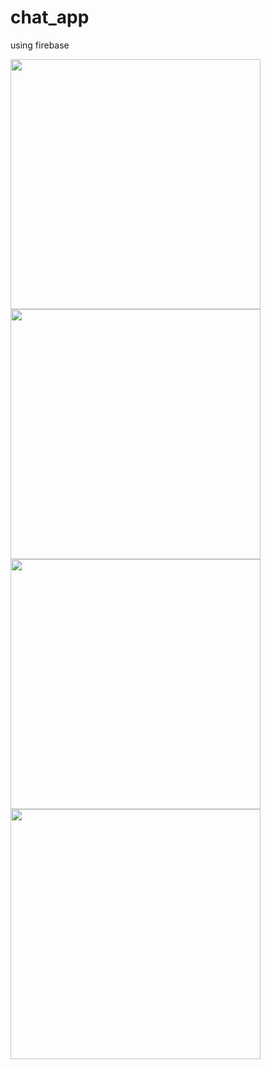 # chat_app
using firebase



<img src="https://firebasestorage.googleapis.com/v0/b/chat-44e60.appspot.com/o/118311722_2704662799821972_4349766360064275701_o.jpg?alt=media&token=6dcd6352-8cd3-4e54-bd5c-09fcfe541a66" width="400" >

<img src="https://firebasestorage.googleapis.com/v0/b/chat-44e60.appspot.com/o/118290841_2704662746488644_7058476004488389443_o.jpg?alt=media&token=ee4115cf-b510-447b-84b5-8b12b04bb585" width="400" >

<img src="https://firebasestorage.googleapis.com/v0/b/chat-44e60.appspot.com/o/118282163_2704662836488635_4029912672367431713_o.jpg?alt=media&token=885390e4-a1e6-4a67-a13c-7d8085a53399" width="400" >


<img src="https://firebasestorage.googleapis.com/v0/b/chat-44e60.appspot.com/o/118003097_2704683813153204_4476122267116648644_o.jpg?alt=media&token=1d76c8c5-56db-434c-9c61-fafa0aa73b7e" width="400" >
